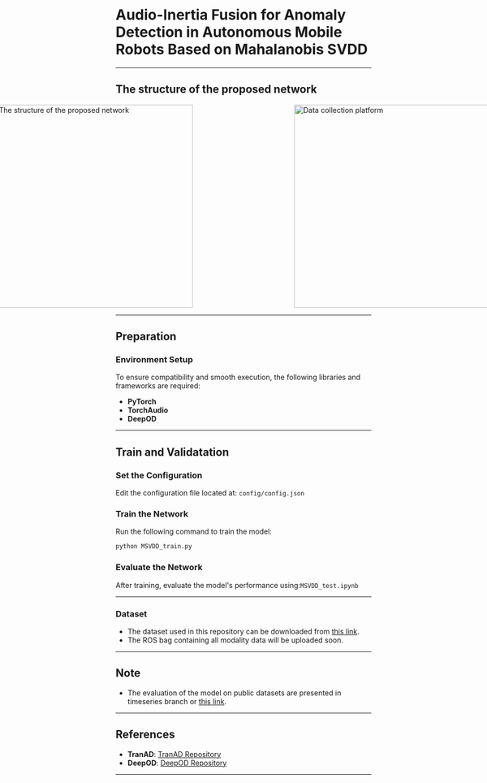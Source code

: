 
# Audio-Inertia Fusion for Anomaly Detection in Autonomous Mobile Robots Based on Mahalanobis SVDD  

---

## The structure of the proposed network 
<div style="display: flex; justify-content: center; align-items: center; gap: 200px;">
    <img src="image/teaser.png" alt="The structure of the proposed network" width="400">
    <img src="image/data_collection.jpg" alt="Data collection platform" width="400">
</div>


---
## Preparation

### Environment Setup
To ensure compatibility and smooth execution, the following libraries and frameworks are required:
- **PyTorch**
- **TorchAudio**
- **DeepOD**


---
## Train and Validatation

### Set the Configuration  
Edit the configuration file located at: `config/config.json`  

### Train the Network  
Run the following command to train the model:  
```bash
python MSVDD_train.py
```  

### Evaluate the Network  
After training, evaluate the model's performance using:`MSVDD_test.ipynb`  

---

### Dataset
- The dataset used in this repository can be downloaded from [this link](https://entuedu-my.sharepoint.com/:u:/g/personal/yizhuo001_e_ntu_edu_sg/EbQAP08fM_5LvZqfEVBX7BUBNH7RfH1T1OE26DDRPsigow?e=gmIETT).  
- The ROS bag containing all modality data will be uploaded soon.

---
## Note
- The evaluation of the model on public datasets are presented in timeseries branch or [this link](https://anonymous.4open.science/r/GSVDD-853B).
___

## References  
- **TranAD**: [TranAD Repository](https://github.com/imperial-qore/TranAD)  
- **DeepOD**: [DeepOD Repository](https://github.com/xuhongzuo/DeepOD)  
---
